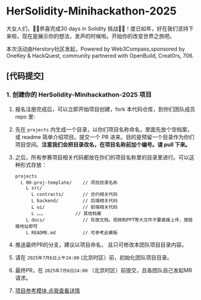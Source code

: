 # HerSolidity-Minihackathon-2025


大女人们，🎉🎉恭喜完成30 days in Solidity 挑战🎉🎉！度日如年，好在我们坚持下来啦，现在是展示你的想法，发声的时候啦。开始你的改变世界之旅吧。

本次活动由Herstory社区发起，Powered by Web3Compass,sponsored by OneKey & HackQuest, community partnered with OpenBuild, Creat0rs, 706.

## [代码提交]

### 1. 创建你的 HerSolidity-Minihackathon-2025 项目

1. 报名注册完成后，可以立即开始项目创建，fork 本代码仓库，到你们团队成员 repo 里: 
2. 先在 `projects` 内生成一个目录，以你们项目名称命名，里面先放个空档案，或 readme 简单介绍项目。提交一个 PR 进来。目的是预留一个目录作为你们项目空间。**注意我们会把目录改名，在项目名称前加个编号。请 pull 下来。**

3. 之后，所有参赛项目相关代码都放在你们的项目名称里的目录里进行。可以这种形式存放：

    ```
    projects
      L 00-proj-template/    // 项目目录名称
        L src/
          L contracts/       // 合约相关代码
          L backend/         // 后端相关代码
          L ui/              // 前端相关代码
          L 。。。           // 其他档案
        L docs/              // 存放文档。视频和PPT等大文件不要直接上传，放链接地址即可
        L README.md          // 可参考此模板
    ```

4. 推送最终PR的分支，建议以项目命名， 且只可修改本团队项目目录内容。

5. 请在 `2025年7月6日上午24:00` (北京时区）前，初始化团队项目目录。

6. 最终PR，在 `2025年7月6日24:00` （北京时区）前提交，且各团队自己发起MR请求。

7. [项目参考模块,点我查看详情](./projects/00-proj-template/README.md)

